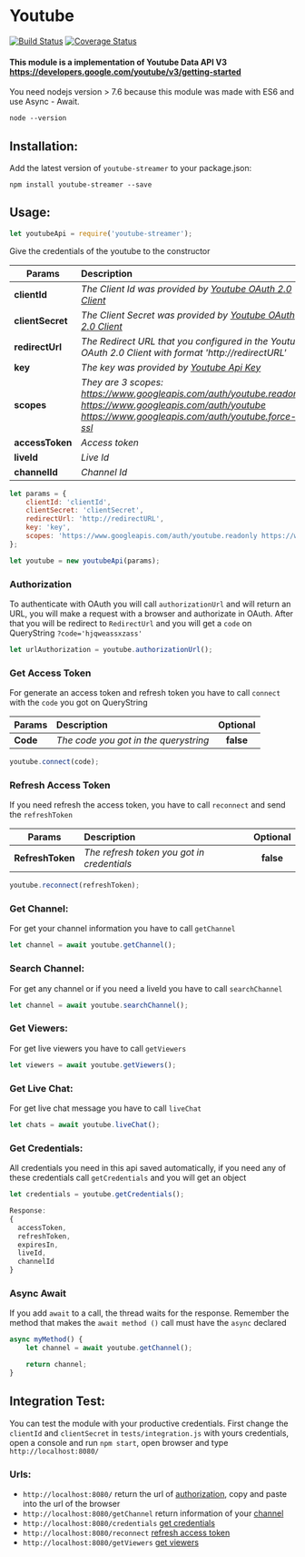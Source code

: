 # Youtube

[![Build Status](https://travis-ci.org/tnovas/youtube.svg?branch=master)](https://travis-ci.org/tnovas/youtube)
[![Coverage Status](https://coveralls.io/repos/github/tnovas/youtube/badge.svg)](https://coveralls.io/github/tnovas/youtube)

#### This module is a implementation of Youtube Data API V3 https://developers.google.com/youtube/v3/getting-started

You need nodejs version > 7.6 because this module was made with ES6 and use Async - Await.
```
node --version
```

## Installation:
Add the latest version of `youtube-streamer` to your package.json:
```
npm install youtube-streamer --save
```

## Usage:
```js
let youtubeApi = require('youtube-streamer');
```

Give the credentials of the youtube to the constructor

| Params       | Description     | Optional | 
| --------     |:---------------| :-----:|
| **clientId**     | *The Client Id was provided by [Youtube OAuth 2.0 Client](https://console.developers.google.com/apis/credentials)* | **false** |
| **clientSecret** | *The Client Secret was provided by [Youtube OAuth 2.0 Client](https://console.developers.google.com/apis/credentials)* | **false** |
| **redirectUrl**  | *The Redirect URL that you configured in the Youtube OAuth 2.0 Client with format 'http://redirectURL'* | **false** |
| **key**  | *The key was provided by [Youtube Api Key](https://console.developers.google.com/apis/credentials)*  | **false** |
| **scopes**       | *They are 3 scopes: https://www.googleapis.com/auth/youtube.readonly https://www.googleapis.com/auth/youtube https://www.googleapis.com/auth/youtube.force-ssl* | **false** |
| **accessToken**  | *Access token* | **true** |
| **liveId**  | *Live Id* | **true** |
| **channelId**  | *Channel Id* | **true** |

```js
let params = {
	clientId: 'clientId',
	clientSecret: 'clientSecret',
	redirectUrl: 'http://redirectURL',
	key: 'key',
	scopes: 'https://www.googleapis.com/auth/youtube.readonly https://www.googleapis.com/auth/youtube https://www.googleapis.com/auth/youtube.force-ssl'
};

let youtube = new youtubeApi(params);
```

### Authorization
To authenticate with OAuth you will call `authorizationUrl` and will return an URL, you will make a request with a browser and authorizate in OAuth. After that you will be redirect to `RedirectUrl` and you will get a `code` on QueryString `?code='hjqweassxzass'`

```js
let urlAuthorization = youtube.authorizationUrl();
```

### Get Access Token
For generate an access token and refresh token you have to call `connect` with the `code` you got on QueryString

| Params   | Description     | Optional | 
| -------- |:---------------| :-----:|
| **Code**  | *The code you got in the querystring* | **false** |

```js
youtube.connect(code);
```

### Refresh Access Token
If you need refresh the access token, you have to call `reconnect` and send the `refreshToken`

| Params   | Description     | Optional | 
| -------- |:---------------| :-----:|
| **RefreshToken**  | *The refresh token you got in credentials* | **false** |

```js
youtube.reconnect(refreshToken);
```

### Get Channel:
For get your channel information you have to call `getChannel`

```js
let channel = await youtube.getChannel();
```

### Search Channel:
For get any channel or if you need a liveId you have to call `searchChannel`

```js
let channel = await youtube.searchChannel();
```

### Get Viewers:
For get live viewers you have to call `getViewers`

```js
let viewers = await youtube.getViewers();
```

### Get Live Chat:
For get live chat message you have to call `liveChat`

```js
let chats = await youtube.liveChat();
```

### Get Credentials:
All credentials you need in this api saved automatically, if you need any of these credentials call `getCredentials` and you will get an object

```js
let credentials = youtube.getCredentials();
```

```js
Response:
{
  accessToken,
  refreshToken,
  expiresIn,
  liveId,
  channelId
}
```

### Async Await
If you add `await` to a call, the thread waits for the response. Remember the method that makes the `await method ()` call must have the `async` declared
```js
async myMethod() {
	let channel = await youtube.getChannel();

	return channel;	
}
```

## Integration Test:
You can test the module with your productive credentials. 
First change the `clientId` and `clientSecret` in `tests/integration.js` with yours credentials, open a console and run `npm start`, open browser and type `http://localhost:8080/`

### Urls:
- `http://localhost:8080/` return the url of [authorization](#authorization), copy and paste into the url of the browser
- `http://localhost:8080/getChannel` return information of your [channel](#get-channel)
- `http://localhost:8080/credentials` [get credentials](#get-credentials)
- `http://localhost:8080/reconnect` [refresh access token](#refresh-access-token)
- `http://localhost:8080/getViewers` [get viewers](#get-viewers)

